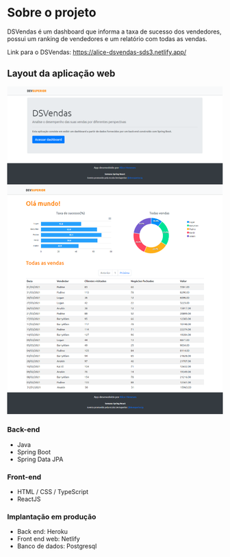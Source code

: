 # Sobre o projeto
DSVendas é um dashboard que informa a taxa de sucesso dos vendedores, possui um ranking de vendedores e um relatório com todas as vendas.

Link para o DSVendas: https://alice-dsvendas-sds3.netlify.app/

## Layout da aplicação web

![Home da aplicação web](https://github.com/AliceMeneses/assets/blob/main/dsvendas/home.png)
![Dashboard](https://github.com/AliceMeneses/assets/blob/main/dsvendas/dashboard.png)

### Back-end

- Java
- Spring Boot
- Spring Data JPA

### Front-end

- HTML / CSS / TypeScript
- ReactJS

### Implantação em produção

- Back end: Heroku
- Front end web: Netlify
- Banco de dados: Postgresql
